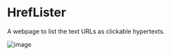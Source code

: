 # HrefLister

A webpage to list the text URLs as clickable hypertexts.

![image](https://user-images.githubusercontent.com/16310547/226176272-8000fd78-1b62-49d0-8252-bbfcac1b36bb.png)
